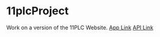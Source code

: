# 11plcProject
Work on a version of the 11PLC Website.
[App Link](https://11plc.netlify.app/)
[API Link](https://one1plcbackend.onrender.com)
